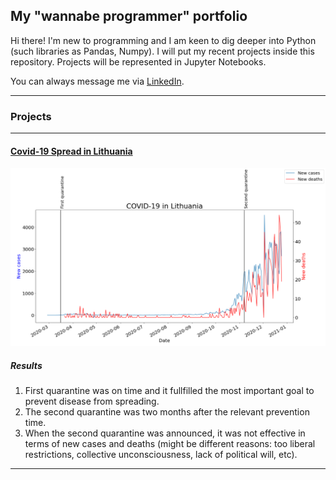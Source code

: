 ## My "wannabe programmer" portfolio

Hi there! I'm new to programming and I am keen to dig deeper into Python (such libraries as Pandas, Numpy). I will put my recent projects inside this repository. Projects will be represented in Jupyter Notebooks.

You can always message me via [LinkedIn](https://www.linkedin.com/in/ovidijus-kuzminas).

---
### Projects
---

#### [Covid-19 Spread in Lithuania](https://github.com/ovidijusku/portfolio/blob/main/COVID%20Lithuania/Project%20COVID.ipynb)

![](https://raw.githubusercontent.com/ovidijusku/portfolio/main/COVID%20Lithuania/COVID.png)

##### Results
1. First quarantine was on time and it fullfilled the most important goal to prevent disease from spreading.
2. The second quarantine was two months after the relevant prevention time.
3. When the second quarantine was announced, it was not effective in terms of new cases and deaths (might be different reasons: too liberal restrictions, collective unconsciousness, lack of political will, etc).
---
